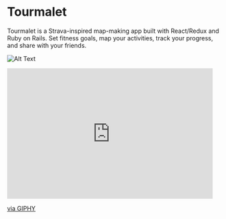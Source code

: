 # Tourmalet

Tourmalet is a Strava-inspired map-making app built with React/Redux and Ruby on Rails. Set fitness goals, map your activities, track your progress, and share with your friends.

![Alt Text](https://giphy.com/gifs/3oeLahBaMpXyq2tUuj)

<iframe src="https://giphy.com/embed/3oeLahBaMpXyq2tUuj" width="480" height="305" frameBorder="0" class="giphy-embed" allowFullScreen></iframe><p><a href="https://giphy.com/gifs/3oeLahBaMpXyq2tUuj">via GIPHY</a></p>
